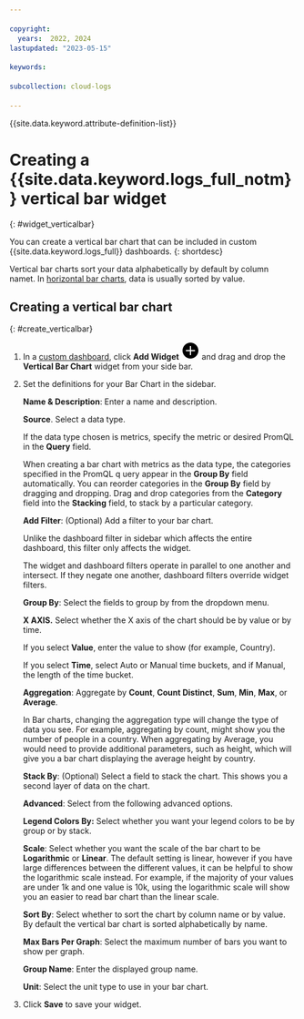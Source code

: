 ```yaml
---

copyright:
  years:  2022, 2024
lastupdated: "2023-05-15"

keywords: 

subcollection: cloud-logs

---
```


{{site.data.keyword.attribute-definition-list}}

# Creating a {{site.data.keyword.logs_full_notm}} vertical bar widget
{: #widget_verticalbar}

You can create a vertical bar chart that can be included in custom {{site.data.keyword.logs_full}} dashboards.
{: shortdesc}

Vertical bar charts sort your data alphabetically by default by column namet. In [horizontal bar charts](/docs/cloud-logs?topic=cloud-logs-widget_horizontalbar), data is usually sorted by value.

## Creating a vertical bar chart
{: #create_verticalbar}

1. In a [custom dashboard](/docs/cloud-logs?topic=cloud-logs-create_dashboards), click **Add Widget** ![Add Widget icon](/icons/Plus.svg "Add Widget") and drag and drop the **Vertical Bar Chart** widget from your side bar.

2. Set the definitions for your Bar Chart in the sidebar.

   **Name & Description**: Enter a name and description.

   **Source**. Select a data type.

   If the data type chosen is metrics, specify the metric or desired PromQL in the **Query** field.

   When creating a bar chart with metrics as the data type, the categories specified in the PromQL q uery appear in the **Group By** field automatically. You can reorder categories in the **Group By** field by dragging and dropping. Drag and drop categories from the **Category** field into the **Stacking** field, to stack by a particular category.

   **Add Filter**: (Optional) Add a filter to your bar chart.

   Unlike the dashboard filter in sidebar which affects the entire dashboard, this filter only affects the widget.

   The widget and dashboard filters operate in parallel to one another and intersect. If they negate one another, dashboard filters override widget filters.

   **Group By**: Select the fields to group by from the dropdown menu.

   **X AXIS.** Select whether the X axis of the chart should be by value or by time.

   If you select **Value**, enter the value to show (for example, Country).

   If you select **Time**, select Auto or Manual time buckets, and if Manual, the length of the time bucket.

   **Aggregation**: Aggregate by **Count**, **Count Distinct**, **Sum**, **Min**, **Max**, or **Average**.

   In Bar charts, changing the aggregation type will change the type of data you see. For example, aggregating by count, might show you the number of people in a country. When aggregating by Average, you would need to provide additional parameters, such as height, which will give you a bar chart displaying the average height by country.

   **Stack By**: (Optional) Select a field to stack the chart. This shows you a second layer of data on the chart.

   **Advanced**: Select from the following advanced options.

   **Legend Colors By:** Select whether you want your legend colors to be by group or by stack.

   **Scale**: Select whether you want the scale of the bar chart to be **Logarithmic** or **Linear**. The default setting is linear, however if you have large differences between the different values, it can be helpful to show the logarithmic scale instead. For example, if the majority of your values are under 1k and one value is 10k, using the logarithmic scale will show you an easier to read bar chart than the linear scale.

   **Sort By**: Select whether to sort the chart by column name or by value. By default the vertical bar chart is sorted alphabetically by name.

   **Max Bars Per Graph**: Select the maximum number of bars you want to show per graph.

   **Group Name**: Enter the displayed group name.

   **Unit**: Select the unit type to use in your bar chart.

3. Click **Save** to save your widget.

